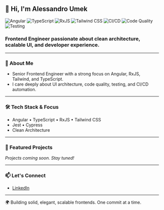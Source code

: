 ## 👋 Hi, I'm Alessandro Umek

![Angular](https://img.shields.io/badge/-Angular-DD0031?style=flat-square&logo=angular&logoColor=white)
![TypeScript](https://img.shields.io/badge/-TypeScript-3178C6?style=flat-square&logo=typescript&logoColor=white)
![RxJS](https://img.shields.io/badge/-RxJS-B7178C?style=flat-square&logo=reactivex&logoColor=white)
![Tailwind CSS](https://img.shields.io/badge/-TailwindCSS-38B2AC?style=flat-square&logo=tailwind-css&logoColor=white)
![CI/CD](https://img.shields.io/badge/CI%2FCD-Automated-blue?style=flat-square&logo=github-actions&logoColor=white)
![Code Quality](https://img.shields.io/badge/Code%20Quality-Clean%20Code-brightgreen?style=flat-square&logo=eslint&logoColor=white)
![Testing](https://img.shields.io/badge/Testing-First%20Class%20Citizen-yellow?style=flat-square&logo=jest)

### Frontend Engineer passionate about clean architecture, scalable UI, and developer experience.

---

### 🚀 About Me

- Senior Frontend Engineer with a strong focus on Angular, RxJS, Tailwind, and TypeScript.
- I care deeply about UI architecture, code quality, testing, and CI/CD automation.

---

### 🛠️ Tech Stack & Focus

- Angular • TypeScript • RxJS • Tailwind CSS
- Jest • Cypress 
- Clean Architecture 

---

### 📌 Featured Projects

_Projects coming soon. Stay tuned!_

---

### 📫 Let's Connect

- [LinkedIn](https://www.linkedin.com/in/alessandroumek/)

---

🌍 Building solid, elegant, scalable frontends. One commit at a time.
